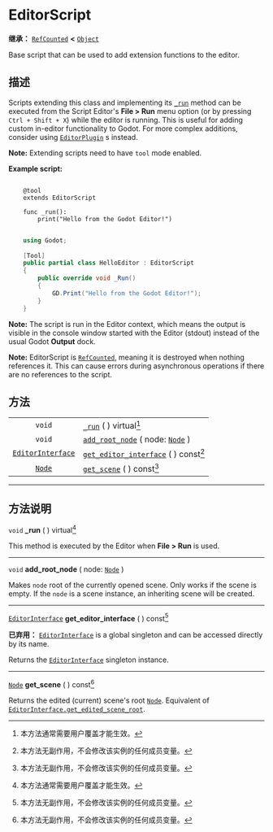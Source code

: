 <!-- ⚠ 请勿编辑本文件 ⚠ -->
<!-- 本文档使用脚本从 WeDot 引擎源码仓库生成。 -->
<!-- 生成脚本：https://github.com/WeDot-Engine/WeDot/tree/4.3/doc/tools/make_md.py； -->
<!-- 原文件：https://github.com/WeDot-Engine/WeDot/tree/4.3/doc/classes/EditorScript.xml。 -->

<div id="_class_editorscript"></div>

# EditorScript

**继承：** [`RefCounted`](class_refcounted.md) **<** [`Object`](class_object.md)

Base script that can be used to add extension functions to the editor.

## 描述

Scripts extending this class and implementing its [`_run`](#class_editorscript_private_method__run) method can be executed from the Script Editor's **File > Run** menu option (or by pressing <i class="fa fa-gamepad"></i>`Ctrl + Shift + X`) while the editor is running. This is useful for adding custom in-editor functionality to Godot. For more complex additions, consider using [`EditorPlugin`](class_editorplugin.md) s instead.

 **Note:** Extending scripts need to have `tool` mode enabled.

 **Example script:** 



```gdscript

    @tool
    extends EditorScript
    
    func _run():
        print("Hello from the Godot Editor!")
```

```csharp

    using Godot;
    
    [Tool]
    public partial class HelloEditor : EditorScript
    {
        public override void _Run()
        {
            GD.Print("Hello from the Godot Editor!");
        }
    }
```



 **Note:** The script is run in the Editor context, which means the output is visible in the console window started with the Editor (stdout) instead of the usual Godot **Output** dock.

 **Note:** EditorScript is [`RefCounted`](class_refcounted.md), meaning it is destroyed when nothing references it. This can cause errors during asynchronous operations if there are no references to the script.





## 方法

|||
|:-:|:--|
| `void`                                        | [`_run`](#class_editorscript_private_method__run) ( ) virtual[^virtual]                       |
| `void`                                        | [`add_root_node`](#class_editorscript_method_add_root_node) ( node: [`Node`](class_node.md) ) |
| [`EditorInterface`](class_editorinterface.md) | [`get_editor_interface`](#class_editorscript_method_get_editor_interface) ( ) const[^const]   |
| [`Node`](class_node.md)                       | [`get_scene`](#class_editorscript_method_get_scene) ( ) const[^const]                         |

<!-- rst-class:: classref-section-separator -->

---

## 方法说明

<div id="_class_editorscript_private_method__run"></div>

`void` **_run** ( ) virtual[^virtual]<div id="class_editorscript_private_method__run"></div>

This method is executed by the Editor when **File > Run** is used.

<!-- rst-class:: classref-item-separator -->

---

<div id="_class_editorscript_method_add_root_node"></div>

`void` **add_root_node** ( node: [`Node`](class_node.md) )<div id="class_editorscript_method_add_root_node"></div>

Makes `node` root of the currently opened scene. Only works if the scene is empty. If the `node` is a scene instance, an inheriting scene will be created.

<!-- rst-class:: classref-item-separator -->

---

<div id="_class_editorscript_method_get_editor_interface"></div>

[`EditorInterface`](class_editorinterface.md) **get_editor_interface** ( ) const[^const]<div id="class_editorscript_method_get_editor_interface"></div>

**已弃用：** [`EditorInterface`](class_editorinterface.md) is a global singleton and can be accessed directly by its name.

Returns the [`EditorInterface`](class_editorinterface.md) singleton instance.

<!-- rst-class:: classref-item-separator -->

---

<div id="_class_editorscript_method_get_scene"></div>

[`Node`](class_node.md) **get_scene** ( ) const[^const]<div id="class_editorscript_method_get_scene"></div>

Returns the edited (current) scene's root [`Node`](class_node.md). Equivalent of [`EditorInterface.get_edited_scene_root`](#class_editorinterface_method_get_edited_scene_root).

[^virtual]: 本方法通常需要用户覆盖才能生效。
[^const]: 本方法无副作用，不会修改该实例的任何成员变量。
[^vararg]: 本方法除了能接受在此处描述的参数外，还能够继续接受任意数量的参数。
[^constructor]: 本方法用于构造某个类型。
[^static]: 调用本方法无需实例，可直接使用类名进行调用。
[^operator]: 本方法描述的是使用本类型作为左操作数的有效运算符。
[^bitfield]: 这个值是由下列位标志构成位掩码的整数。
[^void]: 无返回值。
